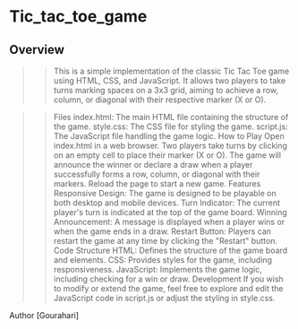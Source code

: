 # Tic_tac_toe_game

## Overview
> > This is a simple implementation of the classic Tic Tac Toe game using HTML, CSS, and JavaScript. It allows two players to take turns marking spaces on a 3x3 grid, aiming to achieve a row, column, or diagonal with their respective marker (X or O).

> > Files
> > index.html: The main HTML file containing the structure of the game.
> > style.css: The CSS file for styling the game.
> > script.js: The JavaScript file handling the game logic.
> > How to Play
> > Open index.html in a web browser.
> > Two players take turns by clicking on an empty cell to place their marker (X or O).
> > The game will announce the winner or declare a draw when a player successfully forms a row, column, or diagonal with their markers.
> > Reload the page to start a new game.
> > Features
> > Responsive Design: The game is designed to be playable on both desktop and mobile devices.
> > Turn Indicator: The current player's turn is indicated at the top of the game board.
> > Winning Announcement: A message is displayed when a player wins or when the game ends in a draw.
> > Restart Button: Players can restart the game at any time by clicking the "Restart" button.
> > Code Structure
> > HTML: Defines the structure of the game board and elements.
> > CSS: Provides styles for the game, including responsiveness.
> > JavaScript: Implements the game logic, including checking for a win or draw.
> > Development
> > If you wish to modify or extend the game, feel free to explore and edit the JavaScript code in script.js or adjust the styling in style.css.

Author
[Gourahari]
